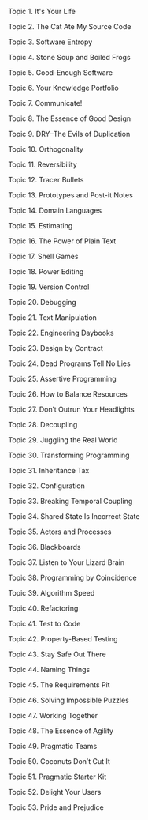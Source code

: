 Topic 1. It's Your Life

Topic 2. The Cat Ate My Source Code 

Topic 3. Software Entropy 

Topic 4. Stone Soup and Boiled Frogs 

Topic 5. Good-Enough Software 

Topic 6. Your Knowledge Portfolio 

Topic 7. Communicate! 

Topic 8. The Essence of Good Design 

Topic 9. DRY–The Evils of Duplication 

Topic 10. Orthogonality 

Topic 11. Reversibility 

Topic 12. Tracer Bullets 

Topic 13. Prototypes and Post-it Notes 

Topic 14. Domain Languages 

Topic 15. Estimating 

Topic 16. The Power of Plain Text 

Topic 17. Shell Games 

Topic 18. Power Editing 

Topic 19. Version Control 

Topic 20. Debugging 

Topic 21. Text Manipulation 

Topic 22. Engineering Daybooks 

Topic 23. Design by Contract 

Topic 24. Dead Programs Tell No Lies 

Topic 25. Assertive Programming 

Topic 26. How to Balance Resources 

Topic 27. Don’t Outrun Your Headlights 

Topic 28. Decoupling 

Topic 29. Juggling the Real World 

Topic 30. Transforming Programming 

Topic 31. Inheritance Tax 

Topic 32. Configuration 

Topic 33. Breaking Temporal Coupling 

Topic 34. Shared State Is Incorrect State 

Topic 35. Actors and Processes 

Topic 36. Blackboards 

Topic 37. Listen to Your Lizard Brain 

Topic 38. Programming by Coincidence 

Topic 39. Algorithm Speed 

Topic 40. Refactoring 

Topic 41. Test to Code 

Topic 42. Property-Based Testing 

Topic 43. Stay Safe Out There 

Topic 44. Naming Things 

Topic 45. The Requirements Pit 

Topic 46. Solving Impossible Puzzles 

Topic 47. Working Together 

Topic 48. The Essence of Agility 

Topic 49. Pragmatic Teams 

Topic 50. Coconuts Don’t Cut It 

Topic 51. Pragmatic Starter Kit 

Topic 52. Delight Your Users 

Topic 53. Pride and Prejudice 